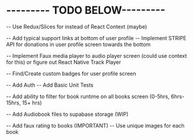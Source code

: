 <!-- -- Implement AllBooks Screen -->
<!-- -- Implement Books Details Screen -->

<!-- -- Implement User Profile Page  -->
<!-- -- Add Ability to listen to book -->
<!-- -- Implement AudioPlayer Modal Screen -->
<!-- -- Find Logo for APP -->

<!-- -- Update coloring across app -->
<!-- -- Add some type of react native component library (PRIORITY #1) -->
<!-- -- Add ability to favorite book (need context for this) -->

<!-- -- Show Books Bought and Favorite Books on user profile screen -->
<!-- -- Implement User Profile UI -->
<!-- -- Popular Books should only show 4+ Star Books -->

<!-- -- Possibly update books_titletime to books millisecond time and do manual calculations to make it like 64.3 hours instead of 64:32:23 -->

<!-- -- Set if no favorite books keep the same height as if there were favorite books -->

# --------- TODO BELOW---------

-- Use Redux/Slices for instead of React Context (maybe)

-- Add typical support links at bottom of user profile
-- Implement STRIPE API for donations in user profile screen towards the bottom

-- Implement Faux media player to audio player screen (could use context for this) or figure out React Native Track Player

-- Find/Create custom badges for user profile screen

-- Add Auth
-- Add Basic Unit Tests

-- Add ability to filter for book runtime on all books screen (0-5hrs, 6hrs-15hrs, 15+ hrs)

-- Add Audiobook files to supabase storage (WIP)

-- Add faux rating to books (IMPORTANT)
-- Use unique images for each book
